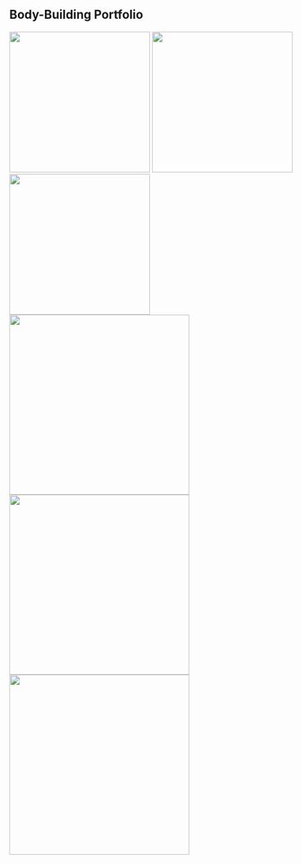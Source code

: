 ## Body-Building Portfolio

<img src="https://just-amans-stuff.s3.ap-south-1.amazonaws.com/bodybuilding/May20.jpg" height="250px"/> <img src="https://just-amans-stuff.s3.ap-south-1.amazonaws.com/bodybuilding/Oct18.jpg" height="250px"/> <img src="https://just-amans-stuff.s3.ap-south-1.amazonaws.com/bodybuilding/Apr20-back-1.png" height="250px"/>
<br/>
<img src="https://just-amans-stuff.s3.ap-south-1.amazonaws.com/bodybuilding/Jan20.jpg" height="320px"/> <img src="https://just-amans-stuff.s3.ap-south-1.amazonaws.com/bodybuilding/Apr20.jpg" height="320px"/> <img src="https://just-amans-stuff.s3.ap-south-1.amazonaws.com/bodybuilding/June18.jpg" height="320px"/>

